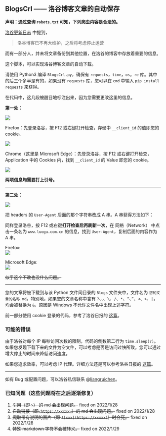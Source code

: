 ## BlogsCrl —— 洛谷博客文章的自动保存

**声明：通过查询 `robots.txt` 可知，下列爬虫内容是合法的。**  

[洛谷更新日志](https://www.luogu.com.cn/discuss/223773) 中提到，

> 洛谷博客已不再大维护，之后将考虑停止运营

而有一部分人，并未将文章备份到其他位置，在洛谷的博客中存放着重要的信息。

这个脚本，可以实现洛谷博客文章的自动下载。

请使用 Python3 编译 `BlogsCrl.py`，确保有 `requests`，`time`，`os`，`re` 库。其中的后三个多半是有的，如果没有 `requests` 库，您可以在 `cmd` 中输入 `pip install requests` 来获得。

在代码中，这几段被醒目地标注出来，因为您需要更改这里的信息。

**第一处：**

![](https://s4.ax1x.com/2022/01/27/7XdRTU.png)

Firefox：先登录洛谷，按 F12 或右键打开检查，存储中 `__client_id` 的值即您的 cookie。

![](https://s4.ax1x.com/2022/01/27/7XwOuq.png)

Chrome（这里是 Microsoft Edge）：先登录洛谷，按 F12 或右键打开检查，Application 中的 Cookies 内，找到  `__client_id` 的 Value 即您的 cookie。

![](https://s4.ax1x.com/2022/01/29/HSOS8P.png)

**两项信息均需要打上引号。**

-----

**第二处：**

![](https://s4.ax1x.com/2022/01/27/7XIZ60.png)

把 headers 的 `User-Agent` 后面的那个字符串改成 A 串。A 串获得方法如下：

同样登录洛谷，按 F12 或右键**打开检查后再刷新一次**，在 网络（Network） 中点击一条名为 `www.luogu.com.cn` 的信息，找到 `User-Agent`，复制后面的内容作为 A 串。

Firefox:  
![](https://s4.ax1x.com/2022/01/27/7X2RJ0.png)

Microsoft Edge:  
![](https://s4.ax1x.com/2022/01/29/HSjwAH.png)

~~似乎这个不改也没什么问题。~~

------

您的文章将被下载到与该 Python 文件同目录的 `Blogs` 文件夹中，文件名为 `您的文章的名称.md`。特别地，如果您的文章名称中含有 `?`、`、`、`╲`、`/`、`*`、`“`、`”`、`<`、`>`、`|`，均会被替换为 `&`，原因是 Windows 不允许文件名中出现上述字符。


前一部分使用 cookie 登录的代码，参考了洛谷日报的 [这篇](https://www.luogu.com.cn/blog/12cow/python)。

### 可能的错误

由于洛谷对每个 IP 每秒访问次数的限制，代码的倒数第二行为 `time.sleep(7)`。如果您发现下载下来的文件为空文件，可以考虑是否是访问过快所致。您可以通过增大停止的时间来降低访问速度。

如果您追求效率，可以考虑 IP 代理。详细方法还是可以参考洛谷日报的 [这篇](https://www.luogu.com.cn/blog/12cow/python)。

------

如有 Bug 或配置问题，可以洛谷私信联系 @[liangruichen](https://www.luogu.com.cn/user/409236)。

### 已知问题（这些问题将在之后逐渐修复）

1. ~~引用（即 `>`） 的 md 会出现问题。~~ fixed on 2022/1/28
2. ~~自动链接（即`<https://xxxxx>`）的 md 会出现问题。~~ fixed on 2022/1/28
3. ~~爬取带有说明的图片（即 `![xxx](https://xxxxx)`）时会死。~~ fixed on 2022/1/28
4. ~~特殊 markdown 字符不会被转义。~~ fixed on 2022/1/29
